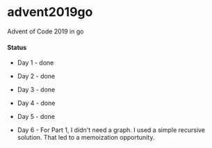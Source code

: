 # advent2019go
Advent of Code 2019 in go

#### Status

* Day 1 - done

* Day 2 - done

* Day 3 - done

* Day 4 - done

* Day 5 - done

* Day 6 - For Part 1, I didn't need a graph. I used a simple recursive solution. That led to a memoization opportunity.